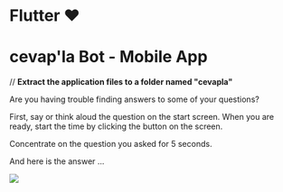 # Flutter ❤️

# cevap'la Bot - Mobile App

// <b>Extract the application files to a folder named "cevapla"</b>

Are you having trouble finding answers to some of your questions?

First, say or think aloud the question on the start screen. When you are ready, start the time by clicking the button on the screen.

Concentrate on the question you asked for 5 seconds.

And here is the answer ...

<img src="https://i.imgur.com/BsiPLvz.png"/>